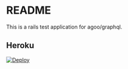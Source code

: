 # README

This is a rails test application for agoo/graphql.

## Heroku

[![Deploy](https://www.herokucdn.com/deploy/button.svg)](https://heroku.com/deploy)
